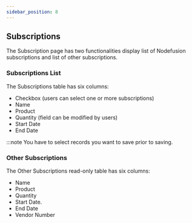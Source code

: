 ```yaml
---
sidebar_position: 8
---
```


## Subscriptions

The Subscription page has two functionalities display list of Nodefusion subscriptions and list of other subscriptions.

### Subscriptions List

The Subscriptions table has six columns:

- Checkbox (users can select one or more subscriptions)
- Name
- Product
- Quantity (field can be modified by users)
- Start Date
- End Date

:::note
You have to select records you want to save prior to saving.

### Other Subscriptions

The Other Subscriptions read-only table has six columns:

- Name
- Product
- Quantity
- Start Date.
- End Date
- Vendor Number
